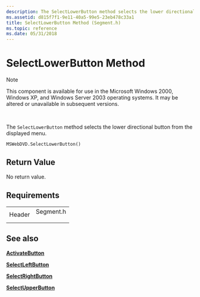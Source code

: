 ```yaml
---
description: The SelectLowerButton method selects the lower directional button from the displayed menu.
ms.assetid: d815f7f1-9e11-40a5-99e5-23eb478c33a1
title: SelectLowerButton Method (Segment.h)
ms.topic: reference
ms.date: 05/31/2018
---
```


# SelectLowerButton Method

> [!Note]  
> This component is available for use in the Microsoft Windows 2000, Windows XP, and Windows Server 2003 operating systems. It may be altered or unavailable in subsequent versions.

 

The `SelectLowerButton` method selects the lower directional button from the displayed menu.

``` syntax
MSWebDVD.SelectLowerButton()
```

## Return Value

No return value.

## Requirements



|                   |                                                                                      |
|-------------------|--------------------------------------------------------------------------------------|
| Header<br/> | <dl> <dt>Segment.h</dt> </dl> |



## See also

<dl> <dt>

[**ActivateButton**](activatebutton-method.md)
</dt> <dt>

[**SelectLeftButton**](selectleftbutton-method.md)
</dt> <dt>

[**SelectRightButton**](selectrightbutton-method.md)
</dt> <dt>

[**SelectUpperButton**](selectupperbutton-method.md)
</dt> </dl>

 

 




